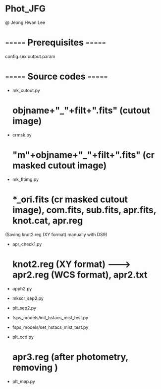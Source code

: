 # Phot_JFG

@ Jeong Hwan Lee

# ----- Prerequisites ----- #
config.sex
output.param


# ----- Source codes ----- #
- mk_cutout.py
	# objname+"_"+filt+".fits" (cutout image)

- crmsk.py
	# "m"+objname+"_"+filt+".fits" (cr masked cutout image)

- mk_fltimg.py
	# *_ori.fits (cr masked cutout image), com.fits, sub.fits, apr.fits, knot.cat, apr.reg

(Saving knot2.reg (XY format) manually with DS9)

- apr_check1.py
	# knot2.reg (XY format) ---> apr2.reg (WCS format), apr2.txt

- apph2.py

- mkscr_sep2.py

- plt_sep2.py

- fsps_models/init_hstacs_mist_test.py
- fsps_models/set_hstacs_mist_test.py

- plt_ccd.py
	# apr3.reg (after photometry, removing )

- plt_map.py
